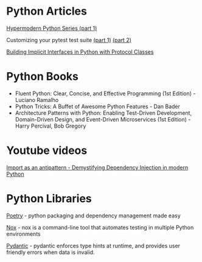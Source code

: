 # Python Articles

[Hypermodern Python Series (part 1)](https://cjolowicz.github.io/posts/hypermodern-python-01-setup/)

Customizing your pytest test suite [(part 1)](https://raphael.codes/blog/customizing-your-pytest-test-suite-part-1/) [(part 2)](https://raphael.codes/blog/customizing-your-pytest-test-suite-part-2/)

[Building Implicit Interfaces in Python with Protocol Classes](https://andrewbrookins.com/technology/building-implicit-interfaces-in-python-with-protocol-classes/)


# Python Books
* Fluent Python: Clear, Concise, and Effective Programming (1st Edition) - Luciano Ramalho
* Python Tricks: A Buffet of Awesome Python Features - Dan Bader
* Architecture Patterns with Python: Enabling Test-Driven Development, Domain-Driven Design, and Event-Driven Microservices (1st Edition) - Harry Percival, Bob Gregory


# Youtube videos
[Import as an antipattern - Demystifying Dependency Injection in modern Python](https://www.youtube.com/watch?v=qkGxy4c64Jg)

# Python Libraries
[Poetry](https://python-poetry.org/) - python packaging and dependency management made easy

[Nox](https://nox.thea.codes/en/stable/) - nox is a command-line tool that automates testing in multiple Python environments

[Pydantic](https://pydantic-docs.helpmanual.io/) - pydantic enforces type hints at runtime, and provides user friendly errors when data is invalid.
